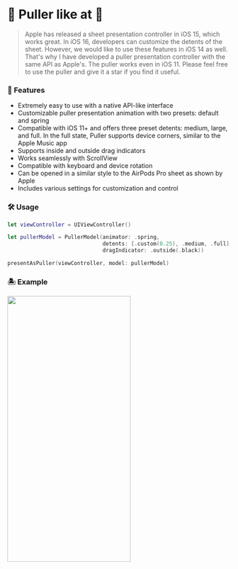 # 🥇 Puller like at 

> Apple has released a sheet presentation controller in iOS 15, which works great. In iOS 16, developers can customize the detents of the sheet. However, we would like to use these features in iOS 14 as well. That's why I have developed a puller presentation controller with the same API as Apple's. The puller works even in iOS 11. Please feel free to use the puller and give it a star if you find it useful.
>

### 🌈 Features
* Extremely easy to use with a native API-like interface
* Customizable puller presentation animation with two presets: default and spring
* Compatible with iOS 11+ and offers three preset detents: medium, large, and full. In the full state, Puller supports device corners, similar to the Apple Music app
* Supports inside and outside drag indicators
* Works seamlessly with ScrollView
* Compatible with keyboard and device rotation
* Can be opened in a similar style to the AirPods Pro sheet as shown by Apple
* Includes various settings for customization and control

### 🛠 Usage

```swift
let viewController = UIViewController()

let pullerModel = PullerModel(animator: .spring, 
                              detents: [.custom(0.25), .medium, .full], 
                              dragIndicator: .outside(.black))

presentAsPuller(viewController, model: pullerModel)
```
### 🏝️ Example

<img src="https://github.com/zsergey/Puller-like-at-Apple/blob/develop/example.gif" height="600" width="278">

